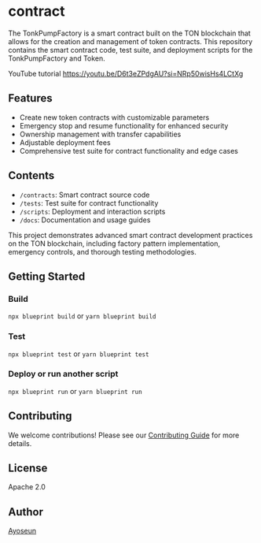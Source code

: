 # contract
The TonkPumpFactory is a smart contract built on the TON blockchain that allows for the creation and management of token contracts. This repository contains the smart contract code, test suite, and deployment scripts for the TonkPumpFactory and Token.

YouTube tutorial
https://youtu.be/D6t3eZPdgAU?si=NRp50wisHs4LCtXg


## Features

- Create new token contracts with customizable parameters
- Emergency stop and resume functionality for enhanced security
- Ownership management with transfer capabilities
- Adjustable deployment fees
- Comprehensive test suite for contract functionality and edge cases

## Contents

- `/contracts`: Smart contract source code
- `/tests`: Test suite for contract functionality
- `/scripts`: Deployment and interaction scripts
- `/docs`: Documentation and usage guides

This project demonstrates advanced smart contract development practices on the TON blockchain, including factory pattern implementation, emergency controls, and thorough testing methodologies.

## Getting Started

### Build

`npx blueprint build` or `yarn blueprint build`

### Test

`npx blueprint test` or `yarn blueprint test`

### Deploy or run another script

`npx blueprint run` or `yarn blueprint run`

## Contributing

We welcome contributions! Please see our [Contributing Guide](CONTRIBUTING.md) for more details.

## License

 Apache 2.0

 ## Author
 [Ayoseun](github.com/ayoseun)